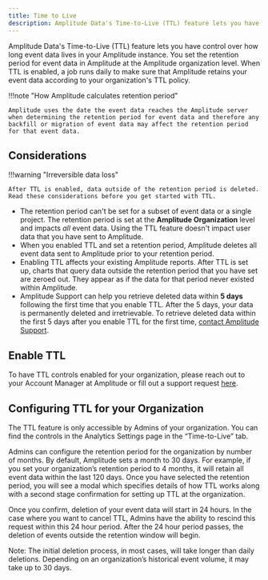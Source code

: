 ```yaml
---
title: Time to Live 
description: Amplitude Data's Time-to-Live (TTL) feature lets you have control over how long event data stays in your Amplitude instance.
---
```


Amplitude Data's Time-to-Live (TTL) feature lets you have control over how long event data lives in your Amplitude instance. You set the retention period for event data in Amplitude at the Amplitude organization level. When TTL is enabled, a job runs daily to make sure that Amplitude retains your event data according to your organization's TTL policy.

!!!note "How Amplitude calculates retention period"

    Amplitude uses the date the event data reaches the Amplitude server when determining the retention period for event data and therefore any backfill or migration of event data may affect the retention period for that event data.

## Considerations

!!!warning "Irreversible data loss"

    After TTL is enabled, data outside of the retention period is deleted. Read these considerations before you get started with TTL. 

- The retention period can't be set for a subset of event data or a single project. The retention period is set at the **Amplitude Organization** level and impacts *all* event data. Using the TTL feature doesn't impact user data that you have sent to Amplitude.
- When you enabled TTL and set a retention period, Amplitude deletes all event data sent to Amplitude prior to your retention period.
- Enabling TTL affects your existing Amplitude reports. After TTL is set up, charts that query data outside the retention period that you have set are zeroed out. They appear as if the data for that period never existed within Amplitude.
- Amplitude Support can help you retrieve deleted data within **5 days** following the first time that you enable TTL. After the 5 days, your data is permanently deleted and irretrievable. To retrieve deleted data within the first 5 days after you enable TTL for the first time, [contact Amplitude Support](https://help.amplitude.com/hc/en-us/requests/new).

## Enable TTL 

To have TTL controls enabled for your organization, please reach out to your Account Manager at Amplitude or fill out a support request [here](https://help.amplitude.com/hc/en-us/requests/new).

## Configuring TTL for your Organization

The TTL feature is only accessible by Admins of your organization. You can find the controls in the Analytics Settings page in the “Time-to-Live” tab.

Admins can configure the retention period for the organization by number of months. By default, Amplitude sets a month to 30 days. For example, if you set your organization’s retention period to 4 months, it will retain all event data within the last 120 days. Once you have selected the retention period, you will see a modal which specifies details of how TTL works along with a second stage confirmation for setting up TTL at the organization. 

Once you confirm, deletion of your event data will start in 24 hours. In the case where you want to cancel TTL, Admins have the ability to rescind this request within this 24 hour period. After the 24 hour period passes, the deletion of events outside the retention window will begin. 

Note: The initial deletion process, in most cases, will take longer than daily deletions. Depending on an organization’s historical event volume, it may take up to 30 days.
